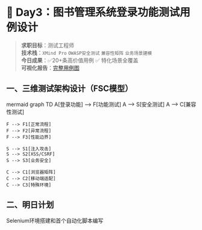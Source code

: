 # 🚀 Day3：图书管理系统登录功能测试用例设计
> **求职目标**：测试工程师  
> **技术栈**：`XMind Pro` `OWASP安全测试` `兼容性矩阵` `业务场景建模`  
> **今日成果**：✅20+条高价值用例 ✅ 特化场景全覆盖  
> **可视化报告**：[完整用例图](test_cases/book_login.png) 

## 一、三维测试架构设计（FSC模型）
mermaid
graph TD
    A[登录功能] --> F[功能测试]
    A --> S[安全测试]
    A --> C[兼容性测试]
    
    F --> F1[正常流程]
    F --> F2[异常流程]
    F --> F3[性能边界]
    
    S --> S1[注入攻击]
    S --> S2[XSS/CSRF]
    S --> S3[业务安全]
    
    C --> C1[浏览器矩阵]
    C --> C2[移动端适配]
    C --> C3[特殊环境]
## 二、明日计划
Selenium环境搭建和首个自动化脚本编写
